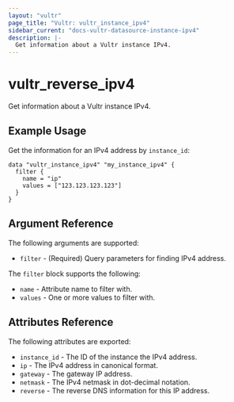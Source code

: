 ```yaml
---
layout: "vultr"
page_title: "Vultr: vultr_instance_ipv4"
sidebar_current: "docs-vultr-datasource-instance-ipv4"
description: |-
  Get information about a Vultr instance IPv4.
---
```


# vultr_reverse_ipv4

Get information about a Vultr instance IPv4.

## Example Usage

Get the information for an IPv4 address by `instance_id`:

```hcl
data "vultr_instance_ipv4" "my_instance_ipv4" {
  filter {
    name = "ip"
    values = ["123.123.123.123"]
  }
}
```

## Argument Reference

The following arguments are supported:

* `filter` - (Required) Query parameters for finding IPv4 address.

The `filter` block supports the following:

* `name` - Attribute name to filter with.
* `values` - One or more values to filter with.

## Attributes Reference

The following attributes are exported:

* `instance_id` - The ID of the instance the IPv4 address.
* `ip` - The IPv4 address in canonical format.
* `gateway` - The gateway IP address.
* `netmask` - The IPv4 netmask in dot-decimal notation.
* `reverse` - The reverse DNS information for this IP address.
